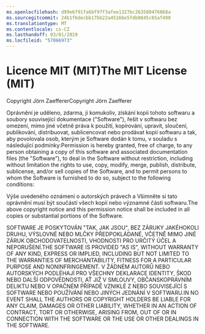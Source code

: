 ```yaml
---
ms.openlocfilehash: d99e6f91fa6bf97f3afee1327bc263580476868a
ms.sourcegitcommit: 24b1f6decbb17bb22a45166e5fdb0845c65af498
ms.translationtype: MT
ms.contentlocale: cs-CZ
ms.lasthandoff: 03/01/2019
ms.locfileid: "57066973"
---
```

<a name="the-mit-license-mit"></a><span data-ttu-id="fdd45-101">Licence MIT (MIT)</span><span class="sxs-lookup"><span data-stu-id="fdd45-101">The MIT License (MIT)</span></span>
=====================

<span data-ttu-id="fdd45-102">Copyright Jörn Zaefferer</span><span class="sxs-lookup"><span data-stu-id="fdd45-102">Copyright Jörn Zaefferer</span></span>

<span data-ttu-id="fdd45-103">Oprávnění je uděleno, zdarma, ji komukoliv, získání kopii tohoto softwaru a soubory související dokumentace ("Software"), řešit v softwaru bez omezení, mimo jiné včetně práva k použití, kopírování, upravit, sloučení, publikování, distribuovat, sublicencovat nebo prodávat kopií softwaru a tak, aby povolovala osob, kterým je Software dodán k tomu, v souladu s následující podmínky:</span><span class="sxs-lookup"><span data-stu-id="fdd45-103">Permission is hereby granted, free of charge, to any person obtaining a copy of this software and associated documentation files (the "Software"), to deal in the Software without restriction, including without limitation the rights to use, copy, modify, merge, publish, distribute, sublicense, and/or sell copies of the Software, and to permit persons to whom the Software is furnished to do so, subject to the following conditions:</span></span>

<span data-ttu-id="fdd45-104">Výše uvedeného oznámení o autorských právech a Všimněte si tato oprávnění musí být součástí všech kopií nebo významné části softwaru.</span><span class="sxs-lookup"><span data-stu-id="fdd45-104">The above copyright notice and this permission notice shall be included in all copies or substantial portions of the Software.</span></span>

<span data-ttu-id="fdd45-105">SOFTWARE JE POSKYTOVÁN "TAK, JAK JSOU", BEZ ZÁRUKY JAKÉHOKOLI DRUHU, VÝSLOVNÉ NEBO MLČKY PŘEDPOKLÁDANÉ, VČETNĚ MIMO JINÉ ZÁRUK OBCHODOVATELNOSTI, VHODNOSTI PRO URČITÝ ÚČEL A NEPORUŠENÍ.</span><span class="sxs-lookup"><span data-stu-id="fdd45-105">THE SOFTWARE IS PROVIDED "AS IS", WITHOUT WARRANTY OF ANY KIND, EXPRESS OR IMPLIED, INCLUDING BUT NOT LIMITED TO THE WARRANTIES OF MERCHANTABILITY, FITNESS FOR A PARTICULAR PURPOSE AND NONINFRINGEMENT.</span></span> <span data-ttu-id="fdd45-106">V ŽÁDNÉM AUTORŮ NEBO AUTORSKÝCH PODLÉHAJÍ PRO VŠECHNY DEKLARACE IDENTITY, ŠKOD NEBO DALŠÍ ODPOVĚDNOSTI, AŤ JIŽ V SMLOUVY, OBČANSKOPRÁVNÍM DELIKTU NEBO V OPAČNÉM PŘÍPADĚ VZNIKLÉ Z NEBO SOUVISEJÍCÍ S SOFTWARE NEBO POUŽÍVÁNÍ NEBO JINÝCH JEDNÁNÍ V SOFTWARU.</span><span class="sxs-lookup"><span data-stu-id="fdd45-106">IN NO EVENT SHALL THE AUTHORS OR COPYRIGHT HOLDERS BE LIABLE FOR ANY CLAIM, DAMAGES OR OTHER LIABILITY, WHETHER IN AN ACTION OF CONTRACT, TORT OR OTHERWISE, ARISING FROM, OUT OF OR IN CONNECTION WITH THE SOFTWARE OR THE USE OR OTHER DEALINGS IN THE SOFTWARE.</span></span>
